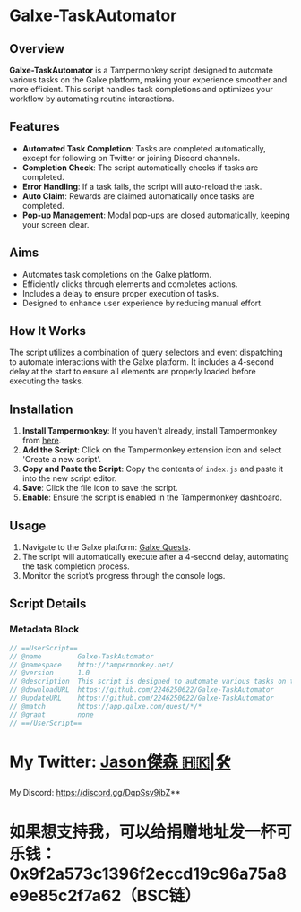 # Galxe-TaskAutomator

## Overview
**Galxe-TaskAutomator** is a Tampermonkey script designed to automate various tasks on the Galxe platform, making your experience smoother and more efficient. This script handles task completions and optimizes your workflow by automating routine interactions.

## Features
- **Automated Task Completion**: Tasks are completed automatically, except for following on Twitter or joining Discord channels.
- **Completion Check**: The script automatically checks if tasks are completed.
- **Error Handling**: If a task fails, the script will auto-reload the task.
- **Auto Claim**: Rewards are claimed automatically once tasks are completed.
- **Pop-up Management**: Modal pop-ups are closed automatically, keeping your screen clear.

## Aims
- Automates task completions on the Galxe platform.
- Efficiently clicks through elements and completes actions.
- Includes a delay to ensure proper execution of tasks.
- Designed to enhance user experience by reducing manual effort.

## How It Works
The script utilizes a combination of query selectors and event dispatching to automate interactions with the Galxe platform. It includes a 4-second delay at the start to ensure all elements are properly loaded before executing the tasks.

## Installation

1. **Install Tampermonkey**: If you haven't already, install Tampermonkey from [here](https://www.tampermonkey.net/).
2. **Add the Script**: Click on the Tampermonkey extension icon and select 'Create a new script'.
3. **Copy and Paste the Script**: Copy the contents of `index.js` and paste it into the new script editor.
4. **Save**: Click the file icon to save the script.
5. **Enable**: Ensure the script is enabled in the Tampermonkey dashboard.

## Usage

1. Navigate to the Galxe platform: [Galxe Quests](https://app.galxe.com/quest/*/*).
2. The script will automatically execute after a 4-second delay, automating the task completion process.
3. Monitor the script’s progress through the console logs.

## Script Details

### Metadata Block
```javascript
// ==UserScript==
// @name         Galxe-TaskAutomator
// @namespace    http://tampermonkey.net/
// @version      1.0
// @description  This script is designed to automate various tasks on the Galxe platform, making your experience smoother and more efficient.
// @downloadURL  https://github.com/2246250622/Galxe-TaskAutomator
// @updateURL    https://github.com/2246250622/Galxe-TaskAutomator
// @match        https://app.galxe.com/quest/*/*
// @grant        none
// ==/UserScript==
```


# My Twitter: [Jason傑森 🇭🇰|🛠️](https://x.com/cheuk_baby)
My Discord: https://discord.gg/DqpSsv9jbZ**

# 如果想支持我，可以给捐赠地址发一杯可乐钱：0x9f2a573c1396f2eccd19c96a75a8e9e85c2f7a62（BSC链）




